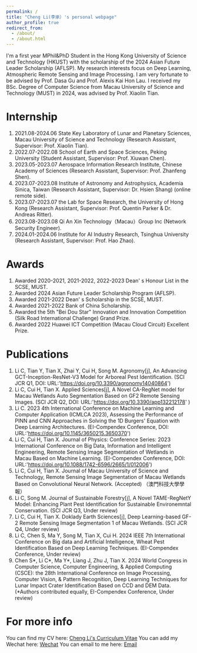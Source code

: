 ```yaml
---
permalink: /
title: "Cheng Li(李承）'s personal webpage"
author_profile: true
redirect_from: 
  - /about/
  - /about.html
---
```


I'm a first year MPhil&PhD Student in the Hong Kong University of Science and Technology (HKUST) with the scholarship of the 2024 Asian Future Leader Scholarship (AFLSP). My research interests focus on Deep Learning, Atmospheric Remote Sensing and Image Processing. I am very fortunate to be advised by Prof. Dasa Gu and Prof. Alexis Kai Hon Lau. I received my BSc. Degree of Computer Science from Macau University of Science and Technology (MUST) in 2024, was advised by Prof. Xiaolin Tian.

Internship
======
1. 2021.08-2024.06 State Key Laboratory of Lunar and Planetary Sciences, Macau University of Science and Technology (Research Assistant, Supervisor: Prof. Xiaolin Tian).
2. 2022.07-2022.08 School of Earth and Space Sciences, Peking University (Student Assistant, Supervisor: Prof. Xiuwan Chen).
3. 2023.05-2023.07 Aerospace Information Research Institute, Chinese Academy of Sciences (Research Assistant, Supervisor: Prof. Zhanfeng Shen).
4. 2023.07-2023.08 Institute of Astronomy and Astrophysics, Academia Sinica, Taiwan (Research Assistant, Supervisor: Dr. Hsien Shang) (online remote side).
5. 2023.07-2023.07 the Lab for Space Research, the University of Hong Kong (Research Assistant, Supervisor: Prof. Quentin Parker & Dr. Andreas Ritter).
6. 2023.08-2023.08 Qi An Xin Technology（Macau）Group Inc (Network Security Engineer).
7. 2024.01-2024.06 Institute for AI Industry Research, Tsinghua University (Research Assistant, Supervisor: Prof. Hao Zhao).

Awards
======
1. Awarded 2020-2021, 2021-2022, 2022-2023 Dean' s Honour List in the SCSE, MUST.
2. Awarded 2024 Asian Future Leader Scholarship Program (AFLSP).
3. Awarded 2021-2022 Dean' s Scholarship in the SCSE, MUST.
4. Awarded 2021-2022 Bank of China Scholarship.
5. Awarded the 5th "Bei Dou Star" Innovation and Innovation Competition (Silk Road International Challenge) Grand Prize.
6. Awarded 2022 Huawei ICT Competition (Macau Cloud Circuit) Excellent Prize.

Publications
======
1. Li C, Tian Y, Tian X, Zhai Y, Cui H, Song M. Agronomy[j], An Advancing GCT-Inception-ResNet-V3 Model for Arboreal
Pest Identification. (SCI JCR Q1, DOI: URL:'https://doi.org/10.3390/agronomy14040864')
2. Li C, Cui H, Tian X. Applied Sciences[j], A Novel CA-RegNet model for Macau Wetlands Auto Segmentation Based on GF2
Remote Sensing Images. (SCI JCR Q2, DOI: URL:'https://doi.org/10.3390/app132212178' )
3. Li C. 2023 4th International Conference on Machine Learning and Computer Application (ICMLCA 2023),
Assessing the Performance of PINN and CNN Approaches in Solving the 1D Burgers' Equation with Deep Learning
Architectures. (EI-Compendex Conference, DOI: URL:'https://doi.org/10.1145/3650215.3650370')
4. Li C, Cui H, Tian X. Journal of Physics: Conference Series: 2023 International Conference on Big Data, Information and Intelligent Engineering, Remote Sensing
Image Segmentation of Wetlands in Macau Based on Machine Learning. (EI-Compendex Conference, DOI: URL:'https://doi.org/10.1088/1742-6596/2665/1/012006')
5. Li C, Cui H, Tian X. Journal of Macau University of Science and Technology, Remote Sensing Image Segmentation of
Macau Wetlands Based on Convolutional Neural Network. (Accepted) （澳門科技大學學報）
6. Li C, Song M. Journal of Sustainable Forestry[j], A Novel TAME-RegNetY Model: Enhancing Plant Pest Identification for
Sustainable Environemntal Conservation. (SCI JCR Q3, Under review)
7. Li C, Cui H, Tian X. Doklady Earth Sciences[j], Deep Learning-based GF-2 Remote Sensing Image Segmentation 1 of
Macau Wetlands. (SCI JCR Q4, Under review)
8. Li C, Chen S, Ma Y, Song M, Tian X, Cui H. 2024 IEEE 7th International Conference on Big data and Artificial Intelligence, Wheat Pest Identification Based on Deep 
Learning Techniques. (EI-Compendex Conference, Under review)
9. Chen S*, Li C*, Ma Y*, Liang J, Zhu J, Tian X. 2024 World Congress in Computer Science, Computer Engineering, & Applied Computing (CSCE): the 28th International Conference on Image Processing, Computer Vision, & Pattern Recognition, Deep Learning Techniques for Lunar Impact Crater Identification Based on CCD and DEM Data. (*Authors contributed equally, EI-Compendex Conference, Under review)

For more info
======
You can find my CV here: [Cheng Li's Curriculum Vitae](../assets/Curriculum_Vitae.pdf)
You can add my Wechat here: [Wechat](../images/wechat.jpg)
You can email to me here: [Email](mailto:chengli0323@gmail.com)
